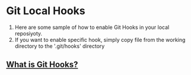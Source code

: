 # Git Local Hooks

1. Here are some sample of how to enable Git Hooks in your local reposiyoty.
2. If you want to enable specific hook, simply copy file from the working directory to the '.git/hooks' directory

## <a href="https://www.atlassian.com/git/tutorials/git-hooks#:~:text=Git%20hooks%20are%20scripts%20that,in%20the%20development%20life%20cycle." target="_blank">What is Git Hooks?</a>

